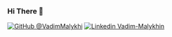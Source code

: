 ### Hi There 👋


[![GitHub @VadimMalykhi](https://img.shields.io/badge/-VadimMalykhin-000?logo=github&logoColor=fff&style=for-the-badge)](https://github.com/VadimMalykhin) [![Linkedin Vadim-Malykhin](https://img.shields.io/badge/-VadimMalykhin-000?logo=linkedin&logoColor=fff&style=for-the-badge)](https://www.linkedin.com/in/VadimMalykhin)
